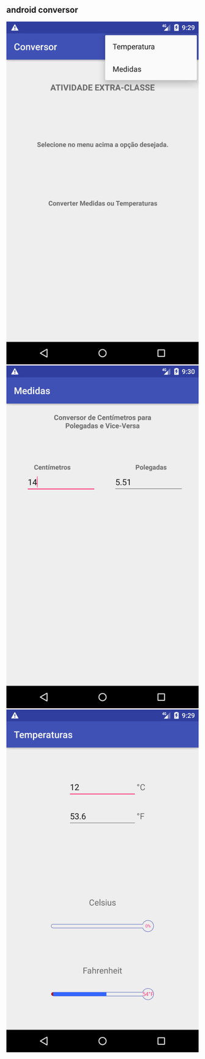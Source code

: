 
## android conversor

![pagina index](https://raw.githubusercontent.com/joaorik/android-conversor/master/images/index.png)
![pagina medidas](https://raw.githubusercontent.com/joaorik/android-conversor/master/images/medidas.png)
![pagina temperaturas](https://raw.githubusercontent.com/joaorik/android-conversor/master/images/temperaturas.png)
